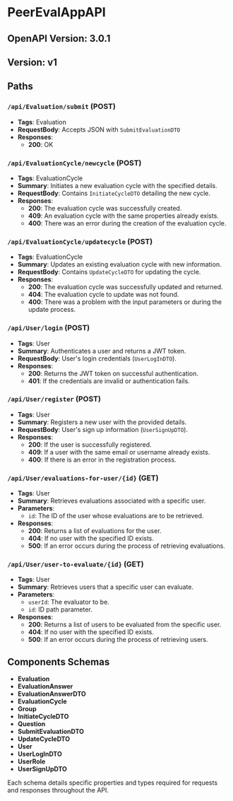 # PeerEvalAppAPI

## OpenAPI Version: 3.0.1
## Version: v1

## Paths

### `/api/Evaluation/submit` (POST)
- **Tags**: Evaluation
- **RequestBody**: Accepts JSON with `SubmitEvaluationDTO`
- **Responses**:
  - **200**: OK

### `/api/EvaluationCycle/newcycle` (POST)
- **Tags**: EvaluationCycle
- **Summary**: Initiates a new evaluation cycle with the specified details.
- **RequestBody**: Contains `InitiateCycleDTO` detailing the new cycle.
- **Responses**:
  - **200**: The evaluation cycle was successfully created.
  - **409**: An evaluation cycle with the same properties already exists.
  - **400**: There was an error during the creation of the evaluation cycle.

### `/api/EvaluationCycle/updatecycle` (POST)
- **Tags**: EvaluationCycle
- **Summary**: Updates an existing evaluation cycle with new information.
- **RequestBody**: Contains `UpdateCycleDTO` for updating the cycle.
- **Responses**:
  - **200**: The evaluation cycle was successfully updated and returned.
  - **404**: The evaluation cycle to update was not found.
  - **400**: There was a problem with the input parameters or during the update process.

### `/api/User/login` (POST)
- **Tags**: User
- **Summary**: Authenticates a user and returns a JWT token.
- **RequestBody**: User's login credentials (`UserLogInDTO`).
- **Responses**:
  - **200**: Returns the JWT token on successful authentication.
  - **401**: If the credentials are invalid or authentication fails.

### `/api/User/register` (POST)
- **Tags**: User
- **Summary**: Registers a new user with the provided details.
- **RequestBody**: User's sign up information (`UserSignUpDTO`).
- **Responses**:
  - **200**: If the user is successfully registered.
  - **409**: If a user with the same email or username already exists.
  - **400**: If there is an error in the registration process.

### `/api/User/evaluations-for-user/{id}` (GET)
- **Tags**: User
- **Summary**: Retrieves evaluations associated with a specific user.
- **Parameters**:
  - `id`: The ID of the user whose evaluations are to be retrieved.
- **Responses**:
  - **200**: Returns a list of evaluations for the user.
  - **404**: If no user with the specified ID exists.
  - **500**: If an error occurs during the process of retrieving evaluations.

### `/api/User/user-to-evaluate/{id}` (GET)
- **Tags**: User
- **Summary**: Retrieves users that a specific user can evaluate.
- **Parameters**:
  - `userId`: The evaluator to be.
  - `id`: ID path parameter.
- **Responses**:
  - **200**: Returns a list of users to be evaluated from the specific user.
  - **404**: If no user with the specified ID exists.
  - **500**: If an error occurs during the process of retrieving users.

## Components Schemas
- **Evaluation**
- **EvaluationAnswer**
- **EvaluationAnswerDTO**
- **EvaluationCycle**
- **Group**
- **InitiateCycleDTO**
- **Question**
- **SubmitEvaluationDTO**
- **UpdateCycleDTO**
- **User**
- **UserLogInDTO**
- **UserRole**
- **UserSignUpDTO**

Each schema details specific properties and types required for requests and responses throughout the API.

